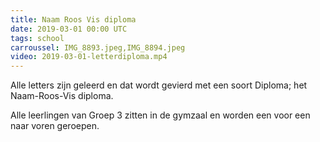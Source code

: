 ```yaml
---
title: Naam Roos Vis diploma
date: 2019-03-01 00:00 UTC
tags: school
carroussel: IMG_8893.jpeg,IMG_8894.jpeg
video: 2019-03-01-letterdiploma.mp4
---
```

Alle letters zijn geleerd en dat wordt gevierd met een soort Diploma; het Naam-Roos-Vis diploma.

Alle leerlingen van Groep 3 zitten in de gymzaal en worden een voor een naar voren geroepen.

